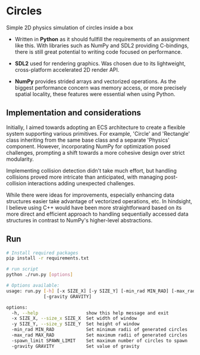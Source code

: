 # Circles

Simple 2D physics simulation of circles inside a box

- Written in **Python** as it should fullfill the requirements of an assignment like this. With libraries such as NumPy and SDL2 providing C-bindings, there is still great potential to writing code focused on performance.
 
- **SDL2** used for rendering graphics. Was chosen due to its lightweight, cross-platform accelerated 2D render API.

- **NumPy** provides strided arrays and vectorized operations. As the biggest performance concern was memory access, or more precisely spatial locality, these features were essential when using Python.


## Implementation and considerations

Initially, I aimed towards adopting an ECS architecture to create a flexible system supporting various primitives. For example, 'Circle' and 'Rectangle' class inheriting from the same base class and a separate 'Physics' component. However, incorporating NumPy for optimization posed challenges, prompting a shift towards a more cohesive design over strict modularity.

Implementing collision detection didn't take much effort, but handling collisions proved more intricate than anticipated, with managing post-collision interactions adding unexpected challenges.

While there were ideas for improvements, especially enhancing data structures easier take advantage of vectorized operations, etc. In hindsight, I believe using C++ would have been more straightforward based on its more direct and efficient approach to handling sequentially accessed data structures in contrast to NumPy's higher-level abstractions.

## Run
```bash
# Install required packages
pip install -r requirements.txt

# run script
python ./run.py [options]

# Options available:
usage: run.py [-h] [-x SIZE_X] [-y SIZE_Y] [-min_rad MIN_RAD] [-max_rad MAX_RAD] [-spawn_limit SPAWN_LIMIT]
              [-gravity GRAVITY]

options:
  -h, --help                  show this help message and exit
  -x SIZE_X, --size_x SIZE_X  Set width of window
  -y SIZE_Y, --size_y SIZE_Y  Set height of window
  -min_rad MIN_RAD            Set minimum radii of generated circles
  -max_rad MAX_RAD            Set maximum radii of generated circles
  -spawn_limit SPAWN_LIMIT    Set maximum number of circles to spawn
  -gravity GRAVITY            Set value of gravity
```
